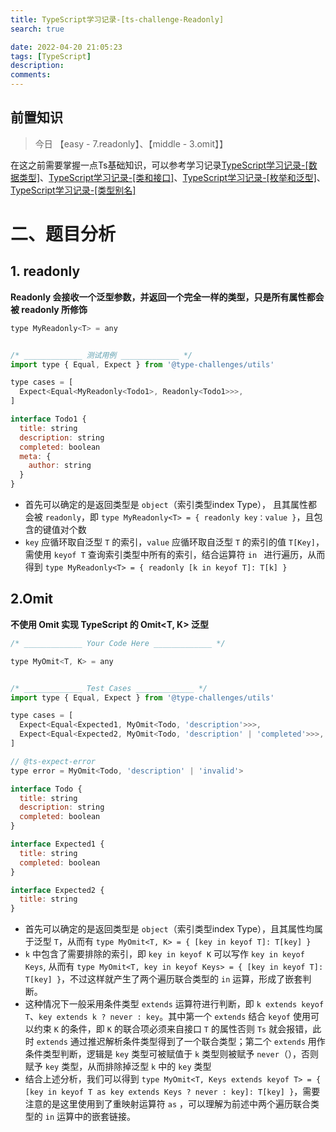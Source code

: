 ```yaml
---
title: TypeScript学习记录-[ts-challenge-Readonly]
search: true

date: 2022-04-20 21:05:23
tags: [TypeScript]
description:
comments:
---
```




## 前置知识

> 今日 【easy - 7.readonly】、【middle - 3.omit】】

在这之前需要掌握一点Ts基础知识，可以参考学习记录[TypeScript学习记录-[数据类型]](./../typescript1.md)、[TypeScript学习记录-[类和接口]](./../typescript1.md)、[TypeScript学习记录-[枚举和泛型]](./../typescript1.md)、[TypeScript学习记录-[类型别名]](./../typescript1.md)

# 二、题目分析

## 1. readonly

**Readonly 会接收一个泛型参数，并返回一个完全一样的类型，只是所有属性都会被 readonly 所修饰**

```js
type MyReadonly<T> = any


/* _____________ 测试用例 _____________ */
import type { Equal, Expect } from '@type-challenges/utils'

type cases = [
  Expect<Equal<MyReadonly<Todo1>, Readonly<Todo1>>>,
]

interface Todo1 {
  title: string
  description: string
  completed: boolean
  meta: {
    author: string
  }
}
```

- 首先可以确定的是返回类型是 `object`（索引类型index Type）， 且其属性都会被 `readonly`，即 `type MyReadonly<T> = { readonly key：value }`，且包含的键值对个数
- `key` 应循环取自泛型 `T` 的索引，`value` 应循环取自泛型 `T` 的索引的值 `T[Key]`，需使用 `keyof T` 查询索引类型中所有的索引，结合运算符 `in ` 进行遍历，从而得到 `type MyReadonly<T> = { readonly [k in keyof T]: T[k] }`

## 2.Omit

**不使用 Omit 实现 TypeScript 的 Omit<T, K> 泛型**

```js
/* _____________ Your Code Here _____________ */

type MyOmit<T, K> = any


/* _____________ Test Cases _____________ */
import type { Equal, Expect } from '@type-challenges/utils'

type cases = [
  Expect<Equal<Expected1, MyOmit<Todo, 'description'>>>,
  Expect<Equal<Expected2, MyOmit<Todo, 'description' | 'completed'>>>,
]

// @ts-expect-error
type error = MyOmit<Todo, 'description' | 'invalid'>

interface Todo {
  title: string
  description: string
  completed: boolean
}

interface Expected1 {
  title: string
  completed: boolean
}

interface Expected2 {
  title: string
}
```
- 首先可以确定的是返回类型是 `object`（索引类型index Type），且其属性均属于泛型 `T`，从而有 `type MyOmit<T, K> = { [key in keyof T]: T[key] }`
- `k` 中包含了需要排除的索引，即 `key in keyof K` 可以写作 `key in keyof Keys`, 从而有 `type MyOmit<T, key in keyof Keys> = { [key in keyof T]: T[key] }`，不过这样就产生了两个遍历联合类型的 `in` 运算，形成了嵌套判断。
- 这种情况下一般采用条件类型 `extends` 运算符进行判断，即 `k extends keyof T`、`key extends k ? never : key`。其中第一个 `extends` 结合 `keyof` 使用可以约束 `K` 的条件，即 `K` 的联合项必须来自接口 `T` 的属性否则 `Ts` 就会报错，此时 `extends` 通过推迟解析条件类型得到了一个联合类型；第二个 `extends` 用作条件类型判断，逻辑是 `key` 类型可被赋值于 `k` 类型则被赋予 `never`（），否则赋予 `key` 类型，从而排除掉泛型 `k` 中的 `key` 类型
- 结合上述分析，我们可以得到 `type MyOmit<T, Keys extends keyof T> = {  [key in keyof T as key extends Keys ? never : key]: T[key] }`，需要注意的是这里使用到了重映射运算符 `as` ，可以理解为前述中两个遍历联合类型的 `in` 运算中的嵌套链接。
